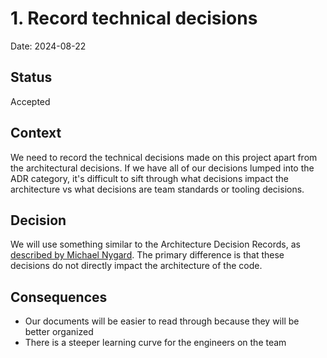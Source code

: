 # 1. Record technical decisions

Date: 2024-08-22

## Status

Accepted

## Context

We need to record the technical decisions made on this project apart from the architectural decisions. If we have all of our decisions lumped into the ADR category, it's difficult to sift through what decisions impact the architecture vs what decisions are team standards or tooling decisions.

## Decision

We will use something similar to the Architecture Decision Records, as [described by Michael Nygard](http://thinkrelevance.com/blog/2011/11/15/documenting-architecture-decisions). The primary difference is that these decisions do not directly impact the architecture of the code.

## Consequences

- Our documents will be easier to read through because they will be better organized
- There is a steeper learning curve for the engineers on the team

